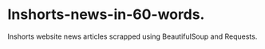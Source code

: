 # Inshorts-news-in-60-words.
Inshorts website news articles scrapped using BeautifulSoup and Requests.
